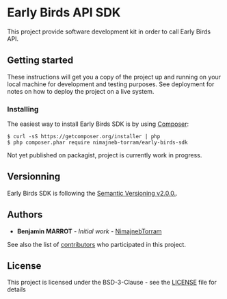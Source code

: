 # Early Birds API SDK

This project provide software development kit in order to call Early Birds API.

## Getting started

These instructions will get you a copy of the project up and running on your local machine for development and testing purposes. See deployment for notes on how to deploy the project on a live system.

### Installing

The easiest way to install Early Birds SDK is by using [Composer](https://getcomposer.org/):

```
$ curl -sS https://getcomposer.org/installer | php
$ php composer.phar require nimajneb-torram/early-birds-sdk
```

Not yet published on packagist, project is currently work in progress.

## Versionning

Early Birds SDK is following the [Semantic Versioning v2.0.0.](http://semver.org/spec/v2.0.0.html).

## Authors

* **Benjamin MARROT** - *Initial work* - [NimajnebTorram](https://github.com/nimajneb-torram)

See also the list of [contributors](https://github.com/nimajneb-torram/early-birds-sdk/graphs/contributors) who participated in this project.

## License

This project is licensed under the BSD-3-Clause - see the [LICENSE](LICENSE) file for details